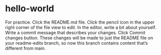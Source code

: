 # hello-world
For practice.
Click the README.md file.
Click the  pencil icon in the upper right corner of the file view to edit.
In the editor, write a bit about yourself.
Write a commit message that describes your changes.
Click Commit changes button.
These changes will be made to just the README file on your readme-edits branch, so now this branch contains content that’s different from main.
